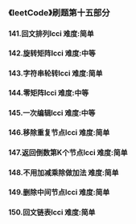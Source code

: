 ### 《leetCode》刷题第十五部分
#### 141.回文排列lcci		难度:简单
#### 142.旋转矩阵lcci		难度:中等
#### 143.字符串轮转lcci		难度:简单
#### 144.零矩阵lcci		难度:中等
#### 145.一次编辑lcci		难度:中等
#### 146.移除重复节点lcci		难度:简单
#### 147.返回倒数第K个节点lcci		难度:简单
#### 148.不用加减乘除做加法		难度:简单
#### 149.删除中间节点lcci		难度:简单
#### 150.回文链表lcci		难度:简单
